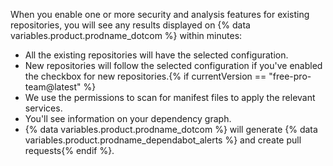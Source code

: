 When you enable one or more security and analysis features for existing repositories, you will see any results displayed on {% data variables.product.prodname_dotcom %} within minutes:

- All the existing repositories will have the selected configuration.
- New repositories will follow the selected configuration if you've enabled the checkbox for new repositories.{% if currentVersion == "free-pro-team@latest" %}
- We use the permissions to scan for manifest files to apply the relevant services.
- You'll see information on your dependency graph.
- {% data variables.product.prodname_dotcom %} will generate {% data variables.product.prodname_dependabot_alerts %} and create pull requests{% endif %}. 
